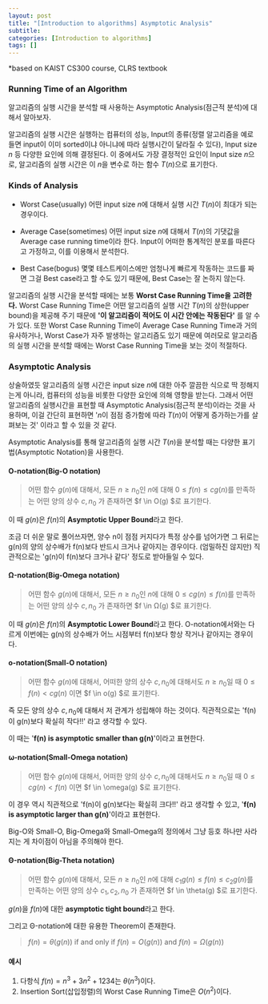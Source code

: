 ```yaml
---
layout: post
title: "[Introduction to algorithms] Asymptotic Analysis"
subtitle: 
categories: [Introduction to algorithms]
tags: []
---
```

*based on KAIST CS300 course, CLRS textbook

### Running Time of an Algorithm

알고리즘의 실행 시간을 분석할 때 사용하는 Asymptotic Analysis(점근적 분석)에 대해서 알아보자.

알고리즘의 실행 시간은 실행하는 컴퓨터의 성능, Input의 종류(정렬 알고리즘을 예로 들면 input이 이미 sorted이냐 아니냐에 따라 실행시간이 달라질 수 있다), Input size $n$ 등 다양한 요인에 의해 결정된다. 이 중에서도 가장 결정적인 요인이 Input size $n$으로, 알고리즘의 실행 시간은 이 $n$을 변수로 하는 함수 $T(n)$으로 표기한다.

### Kinds of Analysis
- Worst Case(usually)
어떤 input size $n$에 대해서 실행 시간 $T(n)$이 최대가 되는 경우이다.  

- Average Case(sometimes)
어떤 input size $n$에 대해서 $T(n)$의 기댓값을 Average case running time이라 한다. 
Input이 어떠한 통계적인 분포를 따른다고 가정하고, 이를 이용해서 분석한다.  

- Best Case(bogus)
몇몇 테스트케이스에만 엄청나게 빠르게 작동하는 코드를 짜면 그걸 Best case라고 할 수도 있기 때문에, Best Case는 잘 논하지 않는다.


알고리즘의 실행 시간을 분석할 때에는 보통 **Worst Case Running Time을 고려한다.**
Worst Case Running Time은 어떤 알고리즘의 실행 시간 $T(n)$의 상한(upper bound)을 제공해 주기 때문에 **'이 알고리즘이 적어도 이 시간 안에는 작동된다'** 를 알 수가 있다. 
또한 Worst Case Running Time이 Average Case Running Time과 거의 유사하거나, Worst Case가 자주 발생하는 알고리즘도 있기 때문에 여러모로 알고리즘의 실행 시간을 분석할 때에는 Worst Case Running Time을 보는 것이 적절하다. 

### Asymptotic Analysis
상술하였듯 알고리즘의 실행 시간은 input size $n$에 대한 아주 깔끔한 식으로 딱 정해지는게 아니라, 컴퓨터의 성능을 비롯한 다양한 요인에 의해 영향을 받는다. 
그래서 어떤 알고리즘의 실행시간을 표현할 때 Asymptotic Analysis(점근적 분석)이라는 것을 사용하며, 이걸 간단히 표현하면 '$n$이 점점 증가함에 따라 $T(n)$이 어떻게 증가하는가를 살펴보는 것' 이라고 할 수 있을 것 같다. 

Asymptotic Analysis를 통해 알고리즘의 실행 시간 $T(n)$을 분석할 때는 다양한 표기법(Asymptotic Notation)을 사용한다.

#### O-notation(Big-O notation)
>어떤 함수 $g(n)$에 대해서, 모든 $n \geq n_0$인 $n$에 대해 $0\leq f(n) \leq cg(n)$를 만족하는 어떤 양의 상수 $c, n_0$ 가 존재하면 $f \in O(g) $로 표기한다.

이 때 $g(n)$은 $f(n)$의 **Asymptotic Upper Bound**라고 한다. 

조금 더 쉬운 말로 풀어쓰자면, 양수 n이 점점 커지다가 특정 상수를 넘어가면 그 뒤로는 g(n)의 양의 상수배가 f(n)보다 반드시 크거나 같아지는 경우이다. 
(엄밀하진 않지만) 직관적으로는 'g(n)이 f(n)보다 크거나 같다' 정도로 받아들일 수 있다. 

#### Ω-notation(Big-Omega notation)
>어떤 함수 $g(n)$에 대해서, 모든 $n \geq n_0$인 $n$에 대해 $0\leq cg(n) \leq f(n)$를 만족하는 어떤 양의 상수 $c, n_0$ 가 존재하면 $f \in Ω(g) $로 표기한다.

이 때 $g(n)$은 $f(n)$의 **Asymptotic Lower Bound**라고 한다. 
O-notation에서와는 다르게 이번에는 g(n)의 상수배가 어느 시점부터 f(n)보다 항상 작거나 같아지는 경우이다.

#### o-notation(Small-O notation)
>어떤 함수 $g(n)$에 대해서, 어떠한 양의 상수 $c, n_0$에 대해서도 $n \geq n_0$일 때 $0\leq f(n) < cg(n)$ 이면  $f \in o(g) $로 표기한다.

즉 모든 양의 상수 $c, n_0$에 대해서 저 관계가 성립해야 하는 것이다.
직관적으로는 'f(n)이 g(n)보다 확실히 작다!!' 라고 생각할 수 있다. 

이 때는 '**f(n) is asymptotic smaller than g(n)**'이라고 표현한다. 

#### ⍵-notation(Small-Omega notation)
>어떤 함수 $g(n)$에 대해서, 어떠한 양의 상수 $c, n_0$에 대해서도 $n \geq n_0$일 때 $0\leq cg(n) < f(n)$ 이면  $f \in \omega(g) $로 표기한다.

이 경우 역시 직관적으로 'f(n)이 g(n)보다는 확실히 크다!!' 라고 생각할 수 있고, '**f(n) is asymptotic larger than g(n)**'이라고 표현한다. 


Big-O와 Small-O, Big-Omega와 Small-Omega의 정의에서 그냥 등호 하나만 사라지는 게 차이점이 아님을 주의해야 한다. 
  
    
#### Θ-notation(Big-Theta notation)
>어떤 함수 $g(n)$에 대해서, 모든 $n \geq n_0$인 $n$에 대해 $c_1 g(n)\leq f(n) \leq c_2 g(n)$를 만족하는 어떤 양의 상수 $c_1, c_2, n_0$ 가 존재하면 $f \in \theta(g) $로 표기한다.

$g(n)$을 $f(n)$에 대한 **asymptotic tight bound**라고 한다. 

그리고 Θ-notation에 대한 유용한 Theorem이 존재한다.
>$f(n) = \theta (g(n))$ if and only if $f(n) = O(g(n))$ and $f(n)= \Omega(g(n))$


  
  
#### 예시 
1. 다항식 $f(n) = n^3 + 3n^2+1234$는 $\theta(n^3)$이다.
2. Insertion Sort(삽입정렬)의 Worst Case Running Time은 $O(n^2)$이다.